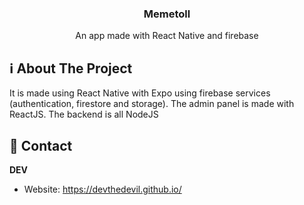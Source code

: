 

<!-- PROJECT LOGO -->


  <h3 align="center">Memetoll</h3>

  <p align="center">
    An app made with React Native and firebase
    
  </p>


<!-- ABOUT THE PROJECT -->

## ℹ️ About The Project


It is made using React Native with Expo using firebase services (authentication, firestore and storage).
The admin panel is made with ReactJS.
The backend is all NodeJS






<!-- CONTACT -->

## 👤 Contact

**DEV**

- Website: https://devthedevil.github.io/

